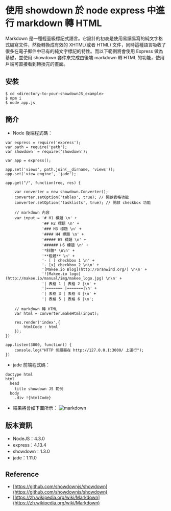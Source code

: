 # 使用 showdown 於 node express 中進行 markdown 轉 HTML

Markdown 是一種輕量級標記式語言。它設計的初衷是使用易讀易寫的純文字格式編寫文件，然後轉換成有效的 XHTML(或者 HTML) 文件，同時這種語言吸收了很多在電子郵件中已有的純文字標記的特性。而以下範例將會使用 Express 做為基礎，並使用 showdown 套件來完成由後端 markdown 轉 HTML 的功能，使用戶端可直接看到轉換完的畫面。

## 安裝

```
$ cd <directory-to-your-showdownJS_example>
$ npm i
$ node app.js
```

## 簡介

* Node 後端程式碼：
```
var express = require('express');
var path = require('path');
var showdown  = require('showdown');
    
var app = express();

app.set('views', path.join(__dirname, 'views'));
app.set('view engine', 'jade');

app.get("/", function(req, res) {   
    
    var converter = new showdown.Converter();    
    converter.setOption('tables', true); // 開啟表格功能
    converter.setOption('tasklists', true); // 開啟 checkbox 功能
    
    // markdown 內容
    var input = '# H1 標題 \n' +
                '## H2 標題 \n' +
                '### H3 標題 \n' + 
                '#### H4 標題 \n' + 
                '##### H5 標題 \n' + 
                '###### H6 標題 \n' + 
                '*斜體* \n\n' +
                '**粗體** \n' +
                '- [ ] checkbox 1 \n' +
                '- [x] checkbox 2 \n\n' +
                '[Makee.io Blog](http://oranwind.org/) \n\n' + 
                '![Makee.io logo] (http://makee.io/manual/img/makee_logo.jpg) \n\n' + 
                '| 表格 1 | 表格 2 |\n' +
                '|======= |=======|\n' +
                '| 表格 3 | 表格 4 |\n' +
                '| 表格 5 | 表格 6 |\n';
                
    // markdown 轉 HTML
    var html = converter.makeHtml(input);
    
    res.render('index',{
        htmlCode : html
    });
})

app.listen(3000, function() {
    console.log("HTTP 伺服器在 http://127.0.0.1:3000/ 上運行");
})
```

* jade 前端程式碼：
```
doctype html
html
  head
    title showdown JS 範例
  body
    .div !{htmlCode}
```


* 結果將會如下圖所示：
![markdown](https://oranwind.s3.amazonaws.com/2016/Feb/0226a-1456480489677.png)

## 版本資訊
* NodeJS：4.3.0
* express：4.13.4
* showdown：1.3.0
* jade：1.11.0

## Reference
* [https://github.com/showdownjs/showdown](https://github.com/showdownjs/showdown)
* [https://zh.wikipedia.org/wiki/Markdown](https://zh.wikipedia.org/wiki/Markdown)
